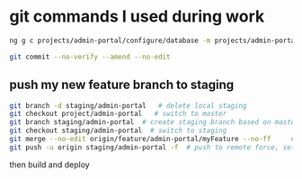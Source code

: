 # git commands I used during work

```bash
ng g c projects/admin-portal/configure/database -m projects/admin-portal/configure/configure.routing.module
```

```bash
git commit --no-verify --amend --no-edit
```

## push my new feature branch to staging

```bash
git branch -d staging/admin-portal   # delete local staging
git checkout project/admin-portal   # switch to master
git branch staging/admin-portal  # create staging branch based on master
git checkout staging/admin-portal  # switch to staging
git merge --no-edit origin/feature/admin-portal/myFeature --no-ff     # merge remote feature to staging, no fast forward to create a merge commit
git push -u origin staging/admin-portal -f  # push to remote force, set upstream
```

then build and deploy
